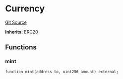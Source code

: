 # Currency
[Git Source](https://github.com/Crossbell-Box/Crossbell-Contracts/blob/1bc9213c7fb7853b038310c6b20bef0fd2cf388b/contracts/mocks/Currency.sol)

**Inherits:**
ERC20


## Functions
### mint


```solidity
function mint(address to, uint256 amount) external;
```


